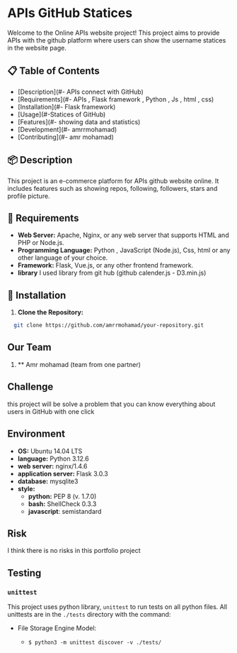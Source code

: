 # APIs GitHub Statices

Welcome to the Online APIs website project! This project aims to provide APIs with the github platform where users can show the username statices in the website page.

## 📋 Table of Contents

- [Description](#- APIs connect with GitHub)
- [Requirements](#- APIs , Flask framework , Python , Js , html , css)
- [Installation](#- Flask framework)
- [Usage](#-Statices of GitHub)
- [Features](#- showing data and statistics)
- [Development](#- amrrmohamad)
- [Contributing](#- amr mohamad)

## 📦 Description

This project is an e-commerce platform for APIs github website online. It includes features such as showing repos, following, followers, stars and profile picture.

## 🔧 Requirements

- **Web Server:** Apache, Nginx, or any web server that supports HTML and PHP or Node.js.
- **Programming Language:** Python , JavaScript (Node.js), Css, html or any other language of your choice.
- **Framework:** Flask, Vue.js, or any other frontend framework.
- **library** I used library from git hub (github calender.js - D3.min.js)

## 🚀 Installation

1. **Clone the Repository:**

```bash
  git clone https://github.com/amrrmohamad/your-repository.git
```

## Our Team

1. ** Amr mohamad (team from one partner)

## Challenge

this project will be solve a problem that you can know everything about users in GitHub with one click

## Environment

- **OS:** Ubuntu 14.04 LTS
- **language:** Python 3.12.6
- **web server:** nginx/1.4.6
- **application server:** Flask 3.0.3
- **database:** mysqlite3
- **style:**
  - **python:** PEP 8 (v. 1.7.0)
  - **bash:** ShellCheck 0.3.3
  - **javascript**: semistandard

## Risk

I think there is no risks in this portfolio project

## Testing

### `unittest`

This project uses python library, `unittest` to run tests on all python files.
All unittests are in the `./tests` directory with the command:

- File Storage Engine Model:

  - `$ python3 -m unittest discover -v ./tests/`
